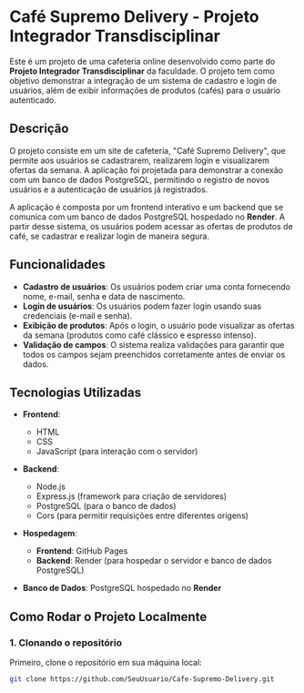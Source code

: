 # Café Supremo Delivery - Projeto Integrador Transdisciplinar

Este é um projeto de uma cafeteria online desenvolvido como parte do **Projeto Integrador Transdisciplinar** da faculdade. O projeto tem como objetivo demonstrar a integração de um sistema de cadastro e login de usuários, além de exibir informações de produtos (cafés) para o usuário autenticado.

## Descrição

O projeto consiste em um site de cafeteria, "Café Supremo Delivery", que permite aos usuários se cadastrarem, realizarem login e visualizarem ofertas da semana. A aplicação foi projetada para demonstrar a conexão com um banco de dados PostgreSQL, permitindo o registro de novos usuários e a autenticação de usuários já registrados.

A aplicação é composta por um frontend interativo e um backend que se comunica com um banco de dados PostgreSQL hospedado no **Render**. A partir desse sistema, os usuários podem acessar as ofertas de produtos de café, se cadastrar e realizar login de maneira segura.

## Funcionalidades

- **Cadastro de usuários**: Os usuários podem criar uma conta fornecendo nome, e-mail, senha e data de nascimento.
- **Login de usuários**: Os usuários podem fazer login usando suas credenciais (e-mail e senha).
- **Exibição de produtos**: Após o login, o usuário pode visualizar as ofertas da semana (produtos como café clássico e espresso intenso).
- **Validação de campos**: O sistema realiza validações para garantir que todos os campos sejam preenchidos corretamente antes de enviar os dados.

## Tecnologias Utilizadas

- **Frontend**: 
  - HTML
  - CSS
  - JavaScript (para interação com o servidor)
  
- **Backend**: 
  - Node.js
  - Express.js (framework para criação de servidores)
  - PostgreSQL (para o banco de dados)
  - Cors (para permitir requisições entre diferentes origens)
  
- **Hospedagem**:
  - **Frontend**: GitHub Pages
  - **Backend**: Render (para hospedar o servidor e banco de dados PostgreSQL)
  
- **Banco de Dados**: PostgreSQL hospedado no **Render**

## Como Rodar o Projeto Localmente

### 1. Clonando o repositório

Primeiro, clone o repositório em sua máquina local:

```bash
git clone https://github.com/SeuUsuario/Cafe-Supremo-Delivery.git
